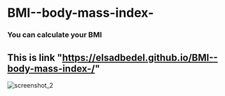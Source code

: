 # BMI--body-mass-index-
### You can calculate your BMI
## This is  link "https://elsadbedel.github.io/BMI--body-mass-index-/" 
![screenshot_2](https://user-images.githubusercontent.com/42134029/47260377-ab2b6e80-d4cb-11e8-9f5c-ffa447ea9691.png)

